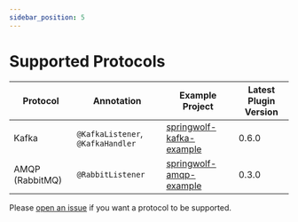 ```yaml
---
sidebar_position: 5
---
```


# Supported Protocols

| Protocol        | Annotation                        | Example Project                   | Latest Plugin Version |
| --------------- | --------------------------------- | --------------------------------- | --------------------- |
| Kafka           | `@KafkaListener`, `@KafkaHandler` | [springwolf-kafka-example][kafka] | 0.6.0 |
| AMQP (RabbitMQ) | `@RabbitListener`                 | [springwolf-amqp-example][amqp]   | 0.3.0 |

Please [open an issue](https://github.com/springwolf/springwolf-core/issues/new) if you want a protocol to be supported.


[kafka]: https://github.com/springwolf/springwolf-core/tree/master/springwolf-examples/springwolf-kafka-example
[amqp]:https://github.com/springwolf/springwolf-core/tree/master/springwolf-examples/springwolf-amqp-example
